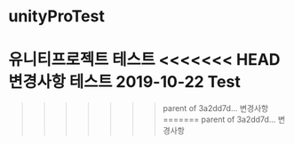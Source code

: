 # unityProTest
 유니티프로젝트 테스트
<<<<<<< HEAD
변경사항 테스트
2019-10-22 Test
=======
>>>>>>> parent of 3a2dd7d... 변경사항
=======
>>>>>>> parent of 3a2dd7d... 변경사항
